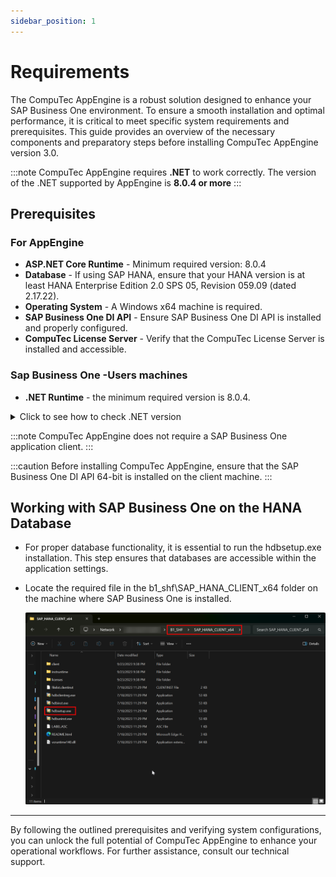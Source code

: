 ```yaml
---
sidebar_position: 1
---
```


# Requirements

The CompuTec AppEngine is a robust solution designed to enhance your SAP Business One environment. To ensure a smooth installation and optimal performance, it is critical to meet specific system requirements and prerequisites. This guide provides an overview of the necessary components and preparatory steps before installing CompuTec AppEngine version 3.0.

:::note
    CompuTec AppEngine requires **.NET** to work correctly. The version of the .NET supported by AppEngine is **8.0.4 or more**
:::

## Prerequisites

### For AppEngine

- **ASP.NET Core Runtime** - Minimum required version: 8.0.4
- **Database** - If using SAP HANA, ensure that your HANA version is at least HANA Enterprise Edition 2.0 SPS 05, Revision 059.09 (dated 2.17.22).
- **Operating System** - A Windows x64 machine is required.
- **SAP Business One DI API** - Ensure SAP Business One DI API is installed and properly configured.
- **CompuTec License Server** - Verify that the CompuTec License Server is installed and accessible.

### Sap Business One -Users machines

- **.NET Runtime** - the minimum required version is 8.0.4.

<details>
<summary>Click to see how to check .NET version</summary>
<div>
    1. Type in the following command in Command Prompt from Windows applications:
    ```dotnet --version```
        and click enter

    2. The result will show the .NET Framework version

        ![Result](./media/requirements/result-01.png)

    We recommend that you install the latest version of .NET Framework – you can do it using the dedicated tool Windows Update or manually downloading the required files from the Microsoft site: [Microsoft .NET Framework 8.7 (Web Installer)](https://dotnet.microsoft.com/en-us/download)
</div>
</details>

:::note
    CompuTec AppEngine does not require a SAP Business One application client.
:::

:::caution
Before installing CompuTec AppEngine, ensure that the SAP Business One DI API 64-bit is installed on the client machine.
:::

## Working with SAP Business One on the HANA Database

- For proper database functionality, it is essential to run the hdbsetup.exe installation. This step ensures that databases are accessible within the application settings.

- Locate the required file in the b1_shf\SAP_HANA_CLIENT_x64 folder on the machine where SAP Business One is installed.

    ![Setup](./media/requirements/setup.png)

---
By following the outlined prerequisites and verifying system configurations, you can unlock the full potential of CompuTec AppEngine to enhance your operational workflows. For further assistance, consult our technical support.
